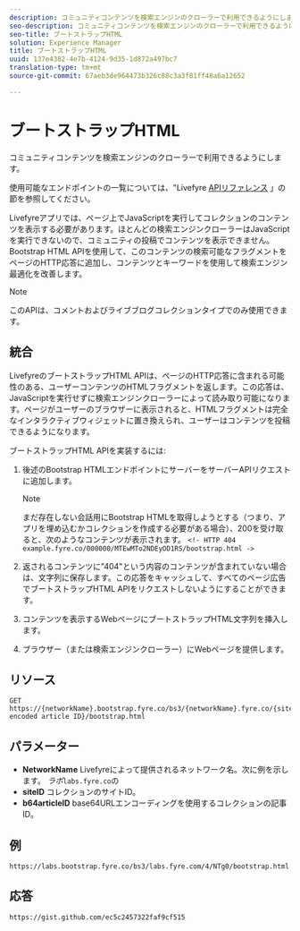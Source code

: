 ```yaml
---
description: コミュニティコンテンツを検索エンジンのクローラーで利用できるようにします。
seo-description: コミュニティコンテンツを検索エンジンのクローラーで利用できるようにします。
seo-title: ブートストラップHTML
solution: Experience Manager
title: ブートストラップHTML
uuid: 137e4382-4e7b-4124-9d35-1d872a497bc7
translation-type: tm+mt
source-git-commit: 67aeb3de964473b326c88c3a3f81ff48a6a12652

---
```



# ブートストラップHTML

コミュニティコンテンツを検索エンジンのクローラーで利用できるようにします。

使用可能なエンドポイントの一覧については、"Livefyre [APIリファレンス](https://api.livefyre.com/docs) 」の節を参照してください。

Livefyreアプリでは、ページ上でJavaScriptを実行してコレクションのコンテンツを表示する必要があります。ほとんどの検索エンジンクローラーはJavaScriptを実行できないので、コミュニティの投稿でコンテンツを表示できません。Bootstrap HTML APIを使用して、このコンテンツの検索可能なフラグメントをページのHTTP応答に追加し、コンテンツとキーワードを使用して検索エンジン最適化を改善します。

>[!NOTE]
>
>このAPIは、コメントおよびライブブログコレクションタイプでのみ使用できます。

## 統合

LivefyreのブートストラップHTML APIは、ページのHTTP応答に含まれる可能性のある、ユーザーコンテンツのHTMLフラグメントを返します。この応答は、JavaScriptを実行せずに検索エンジンクローラーによって読み取り可能になります。ページがユーザーのブラウザーに表示されると、HTMLフラグメントは完全なインタラクティブウィジェットに置き換えられ、ユーザーはコンテンツを投稿できるようになります。

ブートストラップHTML APIを実装するには:

1. 後述のBootstrap HTMLエンドポイントにサーバーをサーバーAPIリクエストに追加します。

   >[!NOTE]
   >
   >まだ存在しない会話用にBootstrap HTMLを取得しようとする（つまり、アプリを埋め込むかコレクションを作成する必要がある場合）、200を受け取ると、次のようなコンテンツが表示されます。 `<!- HTTP 404 example.fyre.co/000000/MTEwMTo2NDEyOD1RS/bootstrap.html ->`

1. 返されるコンテンツに"404"という内容のコンテンツが含まれていない場合は、文字列に保存します。この応答をキャッシュして、すべてのページ広告でブートストラップHTML APIをリクエストしないようにすることができます。
1. コンテンツを表示するWebページにブートストラップHTML文字列を挿入します。
1. ブラウザー（または検索エンジンクローラー）にWebページを提供します。

## リソース

```
GET https://{networkName}.bootstrap.fyre.co/bs3/{networkName}.fyre.co/{siteId}/{base64 encoded article ID}/bootstrap.html 
```

## パラメーター

* **NetworkName** Livefyreによって提供されるネットワーク名。次に例を示します。 *ラボ*`labs.fyre.co`の
* **siteID** コレクションのサイトID。
* **b64articleID** base64URLエンコーディングを使用するコレクションの記事ID。

## 例

```
https://labs.bootstrap.fyre.co/bs3/labs.fyre.com/4/NTg0/bootstrap.html 
```

## 応答

```
https://gist.github.com/ec5c2457322faf9cf515 
```
